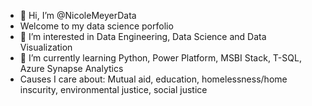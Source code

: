 - 👋 Hi, I’m @NicoleMeyerData 
- Welcome to my data science porfolio
- 👀 I’m interested in Data Engineering, Data Science and Data Visualization
- 🌱 I’m currently learning Python, Power Platform, MSBI Stack, T-SQL, Azure Synapse Analytics
- Causes I care about: Mutual aid, education, homelessness/home inscurity, environmental justice, social justice
<!---
NicoleMeyerData/NicoleMeyerData is a ✨ special ✨ repository because its `README.md` (this file) appears on your GitHub profile.
You can click the Preview link to take a look at your changes.
--->
